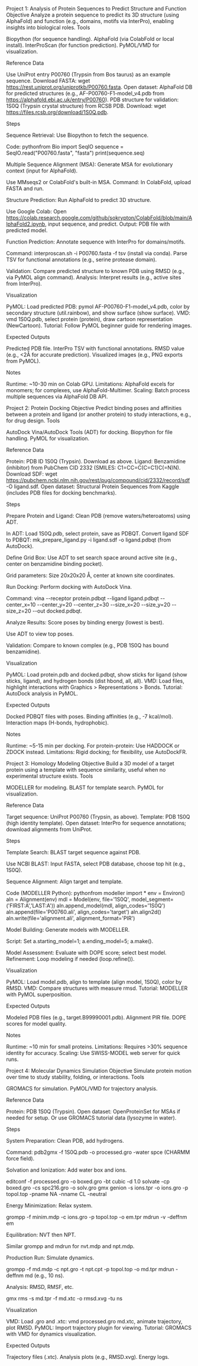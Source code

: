 Project 1: Analysis of Protein Sequences to Predict Structure and Function
Objective
Analyze a protein sequence to predict its 3D structure (using AlphaFold) and function (e.g., domains, motifs via InterPro), enabling insights into biological roles.
Tools

Biopython (for sequence handling).
AlphaFold (via ColabFold or local install).
InterProScan (for function prediction).
PyMOL/VMD for visualization.

Reference Data

Use UniProt entry P00760 (Trypsin from Bos taurus) as an example sequence. Download FASTA: wget https://rest.uniprot.org/uniprotkb/P00760.fasta.
Open dataset: AlphaFold DB for predicted structures (e.g., AF-P00760-F1-model_v4.pdb from https://alphafold.ebi.ac.uk/entry/P00760).
PDB structure for validation: 1S0Q (Trypsin crystal structure) from RCSB PDB. Download: wget https://files.rcsb.org/download/1S0Q.pdb.

Steps

Sequence Retrieval: Use Biopython to fetch the sequence.

Code:
pythonfrom Bio import SeqIO
sequence = SeqIO.read("P00760.fasta", "fasta")
print(sequence.seq)



Multiple Sequence Alignment (MSA): Generate MSA for evolutionary context (input for AlphaFold).

Use MMseqs2 or ColabFold's built-in MSA.
Command: In ColabFold, upload FASTA and run.


Structure Prediction: Run AlphaFold to predict 3D structure.

Use Google Colab: Open https://colab.research.google.com/github/sokrypton/ColabFold/blob/main/AlphaFold2.ipynb, input sequence, and predict.
Output: PDB file with predicted model.


Function Prediction: Annotate sequence with InterPro for domains/motifs.

Command: interproscan.sh -i P00760.fasta -f tsv (install via conda).
Parse TSV for functional annotations (e.g., serine protease domain).


Validation: Compare predicted structure to known PDB using RMSD (e.g., via PyMOL align command).
Analysis: Interpret results (e.g., active sites from InterPro).

Visualization

PyMOL: Load predicted PDB: pymol AF-P00760-F1-model_v4.pdb, color by secondary structure (util.rainbow), and show surface (show surface).
VMD: vmd 1S0Q.pdb, select protein (protein), draw cartoon representation (NewCartoon).
Tutorial: Follow PyMOL beginner guide for rendering images.

Expected Outputs

Predicted PDB file.
InterPro TSV with functional annotations.
RMSD value (e.g., <2Å for accurate prediction).
Visualized images (e.g., PNG exports from PyMOL).

Notes

Runtime: ~10-30 min on Colab GPU.
Limitations: AlphaFold excels for monomers; for complexes, use AlphaFold-Multimer.
Scaling: Batch process multiple sequences via AlphaFold DB API.

Project 2: Protein Docking
Objective
Predict binding poses and affinities between a protein and ligand (or another protein) to study interactions, e.g., for drug design.
Tools

AutoDock Vina/AutoDock Tools (ADT) for docking.
Biopython for file handling.
PyMOL for visualization.

Reference Data

Protein: PDB ID 1S0Q (Trypsin). Download as above.
Ligand: Benzamidine (inhibitor) from PubChem CID 2332 (SMILES: C1=CC=C(C=C1)C(=N)N). Download SDF: wget https://pubchem.ncbi.nlm.nih.gov/rest/pug/compound/cid/2332/record/sdf -O ligand.sdf.
Open dataset: Structural Protein Sequences from Kaggle (includes PDB files for docking benchmarks).

Steps

Prepare Protein and Ligand: Clean PDB (remove waters/heteroatoms) using ADT.

In ADT: Load 1S0Q.pdb, select protein, save as PDBQT.
Convert ligand SDF to PDBQT: mk_prepare_ligand.py -i ligand.sdf -o ligand.pdbqt (from AutoDock).


Define Grid Box: Use ADT to set search space around active site (e.g., center on benzamidine binding pocket).

Grid parameters: Size 20x20x20 Å, center at known site coordinates.


Run Docking: Perform docking with AutoDock Vina.

Command: vina --receptor protein.pdbqt --ligand ligand.pdbqt --center_x=10 --center_y=20 --center_z=30 --size_x=20 --size_y=20 --size_z=20 --out docked.pdbqt.


Analyze Results: Score poses by binding energy (lowest is best).

Use ADT to view top poses.


Validation: Compare to known complex (e.g., PDB 1S0Q has bound benzamidine).

Visualization

PyMOL: Load protein.pdb and docked.pdbqt, show sticks for ligand (show sticks, ligand), and hydrogen bonds (dist hbond, all, all).
VMD: Load files, highlight interactions with Graphics > Representations > Bonds.
Tutorial: AutoDock analysis in PyMOL.

Expected Outputs

Docked PDBQT files with poses.
Binding affinities (e.g., -7 kcal/mol).
Interaction maps (H-bonds, hydrophobic).

Notes

Runtime: ~5-15 min per docking.
For protein-protein: Use HADDOCK or ZDOCK instead.
Limitations: Rigid docking; for flexibility, use AutoDockFR.

Project 3: Homology Modeling
Objective
Build a 3D model of a target protein using a template with sequence similarity, useful when no experimental structure exists.
Tools

MODELLER for modeling.
BLAST for template search.
PyMOL for visualization.

Reference Data

Target sequence: UniProt P00760 (Trypsin, as above).
Template: PDB 1S0Q (high identity template).
Open dataset: InterPro for sequence annotations; download alignments from UniProt.

Steps

Template Search: BLAST target sequence against PDB.

Use NCBI BLAST: Input FASTA, select PDB database, choose top hit (e.g., 1S0Q).


Sequence Alignment: Align target and template.

Code (MODELLER Python):
pythonfrom modeller import *
env = Environ()
aln = Alignment(env)
mdl = Model(env, file='1S0Q', model_segment=('FIRST:A','LAST:A'))
aln.append_model(mdl, align_codes='1S0Q')
aln.append(file='P00760.ali', align_codes='target')
aln.align2d()
aln.write(file='alignment.ali', alignment_format='PIR')



Model Building: Generate models with MODELLER.

Script: Set a.starting_model=1; a.ending_model=5; a.make().


Model Assessment: Evaluate with DOPE score; select best model.
Refinement: Loop modeling if needed (loop.refine()).

Visualization

PyMOL: Load model.pdb, align to template (align model, 1S0Q), color by RMSD.
VMD: Compare structures with measure rmsd.
Tutorial: MODELLER with PyMOL superposition.

Expected Outputs

Modeled PDB files (e.g., target.B99990001.pdb).
Alignment PIR file.
DOPE scores for model quality.

Notes

Runtime: ~10 min for small proteins.
Limitations: Requires >30% sequence identity for accuracy.
Scaling: Use SWISS-MODEL web server for quick runs.

Project 4: Molecular Dynamics Simulation
Objective
Simulate protein motion over time to study stability, folding, or interactions.
Tools

GROMACS for simulation.
PyMOL/VMD for trajectory analysis.

Reference Data

Protein: PDB 1S0Q (Trypsin).
Open dataset: OpenProteinSet for MSAs if needed for setup. Or use GROMACS tutorial data (lysozyme in water).

Steps

System Preparation: Clean PDB, add hydrogens.

Command: pdb2gmx -f 1S0Q.pdb -o processed.gro -water spce (CHARMM force field).


Solvation and Ionization: Add water box and ions.

editconf -f processed.gro -o boxed.gro -bt cubic -d 1.0
solvate -cp boxed.gro -cs spc216.gro -o solv.gro
gmx genion -s ions.tpr -o ions.gro -p topol.top -pname NA -nname CL -neutral


Energy Minimization: Relax system.

grompp -f minim.mdp -c ions.gro -p topol.top -o em.tpr
mdrun -v -deffnm em


Equilibration: NVT then NPT.

Similar grompp and mdrun for nvt.mdp and npt.mdp.


Production Run: Simulate dynamics.

grompp -f md.mdp -c npt.gro -t npt.cpt -p topol.top -o md.tpr
mdrun -deffnm md (e.g., 10 ns).


Analysis: RMSD, RMSF, etc.

gmx rms -s md.tpr -f md.xtc -o rmsd.xvg -tu ns



Visualization

VMD: Load .gro and .xtc: vmd processed.gro md.xtc, animate trajectory, plot RMSD.
PyMOL: Import trajectory plugin for viewing.
Tutorial: GROMACS with VMD for dynamics visualization.

Expected Outputs

Trajectory files (.xtc).
Analysis plots (e.g., RMSD.xvg).
Energy logs.